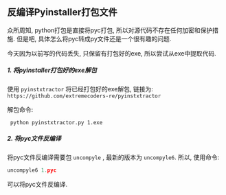## 反编译Pyinstaller打包文件

众所周知, python打包是直接将pyc打包, 所以对源代码不存在任何加密和保护措施. 但是吧, 具体怎么将pyc转成py文件还是一个很有趣的问题.

今天因为以前写的代码丢失, 只保留有打包好的exe, 所以尝试从exe中提取代码.

##### 1. 将pyinstaller打包好的exe解包

使用 `pyinstxtractor` 将已经打包好的exe解包, 链接为: `https://github.com/extremecoders-re/pyinstxtractor` 

解包命令: 

```
 python pyinstxtractor.py 1.exe
```

##### 2. 将pyc文件反编译

将pyc文件反编译需要包 `uncompyle` , 最新的版本为 `uncompyle6`. 所以, 使用命令:

```python
uncompyle6 1.pyc
```

可以将pyc文件反编译.